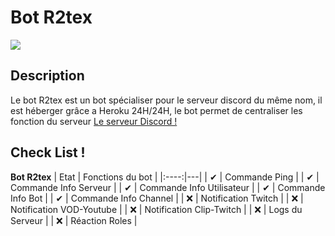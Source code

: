 # Bot R2tex
![](https://zupimages.net/up/22/26/30ex.png)
## Description
Le bot R2tex est un bot spécialiser pour le serveur discord du même nom, il est héberger grâce a Heroku 24H/24H, le bot permet de centraliser les fonction du serveur
[Le serveur Discord !](https://discord.gg/Y85bCqrST4)

## Check List !

**Bot R2tex**
| Etat | Fonctions du bot |
|:----:|---|
|  ✔  | Commande Ping |
|  ✔  | Commande Info Serveur |
|  ✔  | Commande Info Utilisateur |
|  ✔  | Commande Info Bot |
|  ✔  | Commande Info Channel |
|  ❌ | Notification Twitch |
|  ❌ | Notification VOD-Youtube |
|  ❌ | Notification Clip-Twitch |
|  ❌ | Logs du Serveur |
|  ❌ | Réaction Roles |